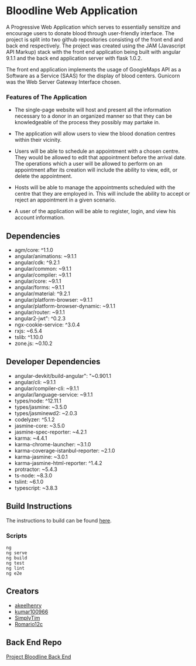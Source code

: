 # Bloodline Web Application
A Progressive Web Application which serves to essentially sensitize and encourage users to donate blood through user-friendly interface. The project is split into two github repositories consisting of the front end and back end respectively. The project was created using the JAM  (Javascript API Markup)  stack with the front end application being built with angular 9.1.1 and the back end application server with flask 1.0.2.

The front end application implements the usage of GoogleMaps API as a Software as a Service (SAAS) for the display of blood centers. Gunicorn was the Web Server Gateway Interface chosen.

### Features of The Application

* The single-page website will host and present all the information necessary to a donor in an organized manner so that they can be knowledgeable of the process they possibly may partake in. 

* The application will allow users to view the blood donation centres within their vicinity.

* Users will be able to schedule an appointment with a chosen centre. They would be allowed to edit that appointment before the arrival date. The operations which a user will be allowed to perform on an appointment after its creation will include the ability to view, edit, or delete the appointment. 

* Hosts will be able to manage the appointments scheduled with the centre that they are employed in. This will include the ability to accept or reject an appointment in a given scenario. 

* A user of the application will be able to register, login,  and view his account information. 


## Dependencies
* agm/core: ^1.1.0
* angular/animations: ~9.1.1
* angular/cdk: ^9.2.1
* angular/common: ~9.1.1
* angular/compiler: ~9.1.1
* angular/core: ~9.1.1
* angular/forms: ~9.1.1
* angular/material: ^9.2.1
* angular/platform-browser: ~9.1.1
* angular/platform-browser-dynamic: ~9.1.1
* angular/router: ~9.1.1
* angular2-jwt": ^0.2.3
* ngx-cookie-service: ^3.0.4
* rxjs: ~6.5.4
* tslib: ^1.10.0
* zone.js: ~0.10.2

## Developer Dependencies
* angular-devkit/build-angular": "~0.901.1
* angular/cli: ~9.1.1
* angular/compiler-cli: ~9.1.1
* angular/language-service: ~9.1.1
* types/node: ^12.11.1
* types/jasmine: ~3.5.0
* types/jasminewd2: ~2.0.3
* codelyzer: ^5.1.2
* jasmine-core: ~3.5.0
* jasmine-spec-reporter: ~4.2.1
* karma: ~4.4.1
* karma-chrome-launcher: ~3.1.0
* karma-coverage-istanbul-reporter: ~2.1.0
* karma-jasmine: ~3.0.1
* karma-jasmine-html-reporter: ^1.4.2
* protractor: ~5.4.3
* ts-node: ~8.3.0
* tslint: ~6.1.0
* typescript: ~3.8.3
   
    

## Build Instructions
The instructions to build can be found [here](https://github.com/kumar100966/BloodLine/tree/master/Bloodline#bloodline).

### Scripts
```
ng
ng serve
ng build
ng test
ng lint
ng e2e
```


## Creators
* [akeelhenry](https://github.com/akeelhenry)
* [kumar100966](https://github.com/kumar100966)
* [SimplyTim](https://github.com/SimplyTim)
* [Romario12c](https://github.com/Romario12c)


## Back End Repo
[Project Bloodline Back End](https://github.com/SimplyTim/Bloodline-Web-App)
